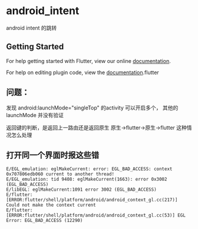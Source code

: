 # android_intent

android intent 的跳转

## Getting Started

For help getting started with Flutter, view our online
[documentation](https://flutter.io/).

For help on editing plugin code, view the [documentation](https://.io/platform-plugins/#edit-code).flutter


## 问题：
发现 android:launchMode="singleTop" 的activity  可以开启多个，
其他的 launchMode 并没有验证

返回键的判断，是返回上一路由还是返回原生
原生->flutter->原生->flutter  这种情况怎么处理


## 打开同一个界面时报这些错

    E/EGL_emulation: eglMakeCurrent: error: EGL_BAD_ACCESS: context 0x707806edb060 current to another thread!
    E/EGL_emulation: tid 9408: eglMakeCurrent(1663): error 0x3002 (EGL_BAD_ACCESS)
    E/libEGL: eglMakeCurrent:1091 error 3002 (EGL_BAD_ACCESS)
    E/flutter: [ERROR:flutter/shell/platform/android/android_context_gl.cc(217)] Could not make the context current
    E/flutter: [ERROR:flutter/shell/platform/android/android_context_gl.cc(53)] EGL Error: EGL_BAD_ACCESS (12290)



